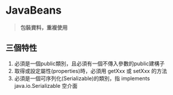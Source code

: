 # JavaBeans

> **包裝資料，重複使用**

## 三個特性

1. 必須是一個public類別，且必須有一個不傳入參數的public建構子
2. 取得或設定屬性\(properties\)時，必須用 getXxx 或 setXxx 的方法
3. 必須是一個可序列化\(Serializable\)的類別，指 implements java.io.Serializable 空介面

